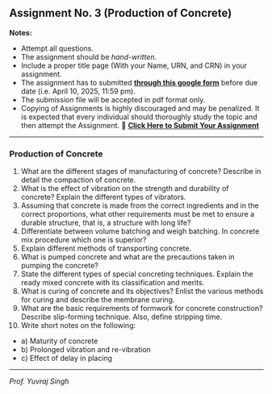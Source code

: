 ## **Assignment No. 3 (Production of Concrete)**  

**Notes:**

- Attempt all questions. 
- The assignment should be *hand-written*.
- Include a proper title page (With your Name, URN, and CRN) in your assignment.
- The assignment has to submitted **[through this google form](https://docs.google.com/forms/d/e/1FAIpQLSfiQDJfXrm5nx_giKek5NqgM6Hc4qC4_msL53nQ-IQ8LTObEQ/viewform?usp=sharing)** before due date (i.e. April 10, 2025, 11:59 pm). 
- The submission file will be accepted in pdf format only.
- Copying of Assignments is highly discouraged and may be penalized. It is expected that every individual should thoroughly study the topic and then attempt the Assignment.
🔗 **[Click Here to Submit Your Assignment](https://docs.google.com/forms/d/e/1FAIpQLSfiQDJfXrm5nx_giKek5NqgM6Hc4qC4_msL53nQ-IQ8LTObEQ/viewform?usp=sharing)**

----

### Production of Concrete

1. What are the different stages of manufacturing of concrete? Describe in detail the compaction of concrete.
2. What is the effect of vibration on the strength and durability of concrete? Explain the different types of vibrators.
3. Assuming that concrete is made from the correct ingredients and in the correct proportions, what other requirements must be met to ensure a durable structure, that is, a structure with long life?
4. Differentiate between volume batching and weigh batching. In concrete mix procedure which one is superior?
5. Explain different methods of transporting concrete.
6. What is pumped concrete and what are the precautions taken in pumping the concrete?
7. State the different types of special concreting techniques. Explain the ready mixed concrete with its classification and merits.
8. What is curing of concrete and its objectives? Enlist the various methods for curing and describe the membrane curing.
9. What are the basic requirements of formwork for concrete construction? Describe slip-forming technique. Also, define stripping time.
10. Write short notes on the following:
  - a) Maturity of concrete
  - b) Prolonged vibration and re-vibration
  - c) Effect of delay in placing

----
*Prof. Yuvraj Singh*
